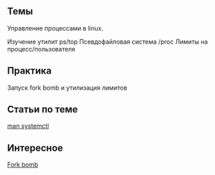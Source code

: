 ## Темы
Управление процессами в linux.

Изучение утилит ps/top
Псевдофайловая система /proc
Лимиты на процесс/пользователя

## Практика
Запуск fork bomb и утилизация лимитов

## Статьи по теме
[man systemctl](https://www.man7.org/linux/man-pages/man1/systemctl.1.html)

## Интересное
[Fork bomb](https://linux-notes.org/sozdanie-fork-bomb-v-unix-linux/)
